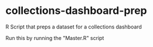 # collections-dashboard-prep
R Script that preps a dataset for a collections dashboard

Run this by running the "Master.R" script
